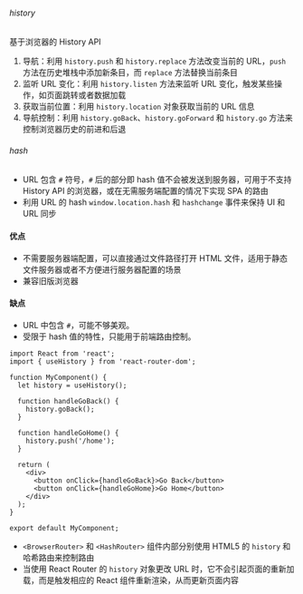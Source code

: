 ###### history

基于浏览器的 History API

1. 导航：利用 `history.push` 和 `history.replace` 方法改变当前的 URL，`push` 方法在历史堆栈中添加新条目，而 `replace` 方法替换当前条目
2. 监听 URL 变化：利用 `history.listen` 方法来监听 URL 变化，触发某些操作，如页面跳转或者数据加载
3. 获取当前位置：利用 `history.location` 对象获取当前的 URL 信息
4. 导航控制：利用 `history.goBack`、`history.goForward` 和 `history.go` 方法来控制浏览器历史的前进和后退

###### hash

- URL 包含 `#` 符号，`#` 后的部分即 hash 值不会被发送到服务器，可用于不支持 History API 的浏览器，或在无需服务端配置的情况下实现 SPA 的路由
- 利用 URL 的 hash `window.location.hash` 和 `hashchange` 事件来保持 UI 和 URL 同步

#### 优点

- 不需要服务器端配置，可以直接通过文件路径打开 HTML 文件，适用于静态文件服务器或者不方便进行服务器配置的场景
- 兼容旧版浏览器

#### 缺点

- URL 中包含 `#`，可能不够美观。
- 受限于 hash 值的特性，只能用于前端路由控制。

```TSX
import React from 'react';
import { useHistory } from 'react-router-dom';

function MyComponent() {
  let history = useHistory();

  function handleGoBack() {
    history.goBack();
  }

  function handleGoHome() {
    history.push('/home');
  }

  return (
    <div>
      <button onClick={handleGoBack}>Go Back</button>
      <button onClick={handleGoHome}>Go Home</button>
    </div>
  );
}

export default MyComponent;
```

- `<BrowserRouter>` 和 `<HashRouter>` 组件内部分别使用 HTML5 的 `history` 和哈希路由来控制路由
- 当使用 React Router 的 `history` 对象更改 URL 时，它不会引起页面的重新加载，而是触发相应的 React 组件重新渲染，从而更新页面内容
